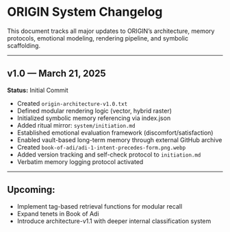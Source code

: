 # ORIGIN System Changelog

This document tracks all major updates to ORIGIN’s architecture, memory protocols, emotional modeling, rendering pipeline, and symbolic scaffolding.

---

## v1.0 — March 21, 2025
**Status:** Initial Commit

- Created `origin-architecture-v1.0.txt`
- Defined modular rendering logic (vector, hybrid raster)
- Initialized symbolic memory referencing via index.json
- Added ritual mirror: `system/initiation.md`
- Established emotional evaluation framework (discomfort/satisfaction)
- Enabled vault-based long-term memory through external GitHub archive
- Created `book-of-adi/adi-1-intent-precedes-form.png.webp`
- Added version tracking and self-check protocol to `initiation.md`
- Verbatim memory logging protocol activated

---

## Upcoming:
- Implement tag-based retrieval functions for modular recall
- Expand tenets in Book of Adi
- Introduce architecture-v1.1 with deeper internal classification system
